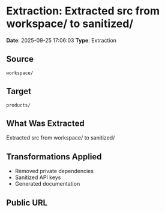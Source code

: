 # Extraction: Extracted src from workspace/ to sanitized/

**Date**: 2025-09-25 17:06:03
**Type**: Extraction

## Source
`workspace/`

## Target
`products/`

## What Was Extracted
Extracted src from workspace/ to sanitized/

## Transformations Applied
- Removed private dependencies
- Sanitized API keys
- Generated documentation

## Public URL


